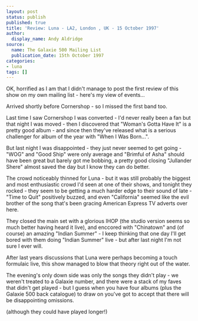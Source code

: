 ```yaml
---
layout: post
status: publish
published: true
title: 'Review: Luna - LA2, London , UK - 15 October 1997'
author:
  display_name: Andy Aldridge
source:
  name: The Galaxie 500 Mailing List
  publication_date: 15th October 1997
categories:
- luna
tags: []
---
```

OK, horrified as I am that I didn't manage to post the first review of this
show on my own mailing list - here's my view of events...

Arrived shortly before Cornershop - so I missed the first band too.

Last time I saw Cornershop I was converted - I'd never really been a fan but
that night I was moved - then I discovered that "Woman's Gotta Have It" is a
pretty good album - and since then they've released what is a serious
challenger for album of the year with "When I Was Born...".

But last night I was disappointed - they just never seemed to get going -
"WOG" and "Good Ship" were only average and "Brimful of Asha" should
have been great but barely got me bobbing, a pretty good closing "Jullander
Shere" almost saved the day but I know they can do better.

The crowd noticeably thinned for Luna - but it was still probably the biggest
and most enthusiastic crowd I'd seen at one of their shows, and tonight they
rocked - they seem to be getting a much harder edge to their sound of late -
"Time to Quit" positively buzzed, and even "California" seemed like the
evil brother of the song that's been gracing American Express TV adverts over
here.

They closed the main set with a glorious IHOP (the studio version seems so
much better having heard it live), and enccored with "Chinatown" and (of
course) an amazing "Indian Summer" - I keep thinking that one day I'll get
bored with them doing "Indian Summer" live - but after last night I'm not
sure I ever will.

After last years discussions that Luna were perhaps becoming a touch formulaic
live, this show managed to blow that theory right out of the water.

The evening's only down side was only the songs they didn't play - we weren't
treated to a Galaxie number, and there were a stack of my faves that didn't
get played - but I guess when you have four albums (plus the Galaxie 500 back
catalogue) to draw on you've got to accept that there will be disappointing
omissions.

(although they could have played longer!)

